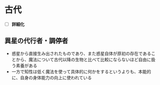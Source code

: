 # 古代

- [ ] **詳細化**

## 異星の代行者・調停者

- 惑星から直接生み出されたものであり、また惑星自体が原初の存在であることから、魔法について古代以降の生物と比べて比較にならないほど自由に扱う素養がある
- 一方で知性は低く魔法を使って具体的に何かをするというよりも、本能的に、自身の身体能力の向上に使われている
